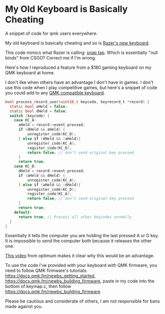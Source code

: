 <!-- 2024-07-21- -->

# My Old Keyboard is Basically Cheating

A snippet of code for qmk users everywhere.

My old keyboard is basically cheating and so is [Razer's new keyboard](https://www.youtube.com/watch?v=Feny5bs2JCg).

This code mimics what Razer is calling:
[snap tap](https://www.razer.com/gb-en/technology/snap-tap-mode).
Which is essentially "null binds" from CSGO? Correct me if I'm wrong.

Here's how I reproduced a feature from a $180 gaming keyboard on my QMK
keyboard at home.

I don't like when others have an advantage I don't have in games. I don't use
this code when I play competitive games, but here's a
snippet of code you could add to any [QMK compatible
keyboard](https://browse.qmk.fm/#/).

```c
bool process_record_user(uint16_t keycode, keyrecord_t *record) {
  static bool aHeld = false;
  static bool dHeld = false;
  switch (keycode) {
    case KC_A:
      aHeld = record->event.pressed;
      if (dHeld && aHeld) {
          unregister_code(KC_D);
      } else if (dHeld && !aHeld){
          unregister_code(KC_A);
          register_code(KC_D);
          return false; // don't send original key pressed
      }
      return true;
    case KC_D:
      dHeld = record->event.pressed;
      if (aHeld && dHeld) {
          unregister_code(KC_A);
      } else if (aHeld && !dHeld){
          unregister_code(KC_D);
          register_code(KC_A);
          return false; // don't send original key pressed
      }
      return true;
    default:
      return true; // Process all other keycodes normally
  }
}
```

Essentially it tells the computer you are holding the last pressed A or D key.
It is impossible to send the computer both because it releases the other one.

[This video](https://www.youtube.com/watch?v=Feny5bs2JCg) from optimum makes it
clear why this would be an advantage.

To use the code I've provided with your keyboard with QMK firmware, you need to
follow QMK firmware's tutorials: <https://docs.qmk.fm/newbs_getting_started>,
<https://docs.qmk.fm/newbs_building_firmware>, paste in my code into the bottom
of keymap.c, then follow <https://docs.qmk.fm/newbs_building_firmware>

Please be cautious and considerate of others, I am not responsible for bans
made against you.
